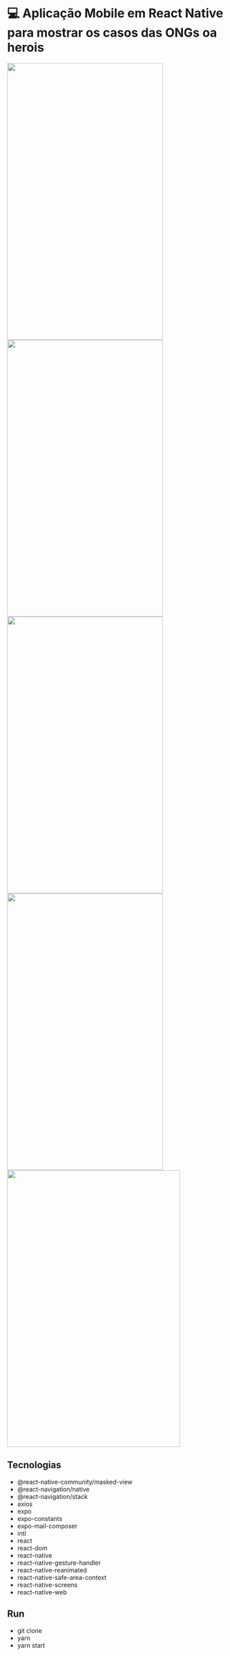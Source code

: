 # :computer: Aplicação Mobile em React Native para mostrar os casos das ONGs oa herois

<img src="image-01.jpeg" width="360" height="640">

<img src="image-02.jpeg" width="360" height="640">

<img src="image-03.jpeg" width="360" height="640">

<img src="image-04.jpeg" width="360" height="640">

<img src="image-05.jpeg" width="400" height="640">

## Tecnologias

- @react-native-community/masked-view
- @react-navigation/native
- @react-navigation/stack
- axios
- expo
- expo-constants
- expo-mail-composer
- intl
- react
- react-dom
- react-native
- react-native-gesture-handler
- react-native-reanimated
- react-native-safe-area-context
- react-native-screens
- react-native-web

## Run

- git clone
 - yarn
 - yarn start
